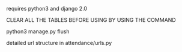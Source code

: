 requires python3 and django 2.0



CLEAR ALL THE TABLES BEFORE USING BY USING THE COMMAND

python3 manage.py flush


detailed url structure in attendance/urls.py





